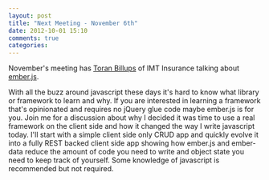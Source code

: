 ```yaml
---
layout: post
title: "Next Meeting - November 6th"
date: 2012-10-01 15:10
comments: true
categories: 
---
```


November's meeting has [Toran Billups] of IMT Insurance talking about [ember.js].

With all the buzz around javascript these days it's hard to know what library or framework to learn and why. If you are interested in learning a framework that's opinionated and requires no jQuery glue code maybe ember.js is for you. Join me for a discussion about why I decided it was time to use a real framework on the client side and how it changed the way I write javascript today. I'll start with a simple client side only CRUD app and quickly evolve it into a fully REST backed client side app showing how ember.js and ember-data reduce the amount of code you need to write and object state you need to keep track of yourself. Some knowledge of javascript is recommended but not required.

[Toran Billups]: http://twitter.com/toranb
[ember.js]: http://emberjs.com
[Meredith]: https://maps.google.com/maps?q=1716+locust+des+moines&hnear=1716+Locust+St,+Des+Moines,+Iowa+50309&gl=us&t=h&z=16
